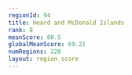```yaml
---
regionId: 94
title: Heard and McDonald Islands
rank: 8
meanScore: 80.5
globalMeanScore: 69.21
numRegions: 220
layout: region_score
---
```


